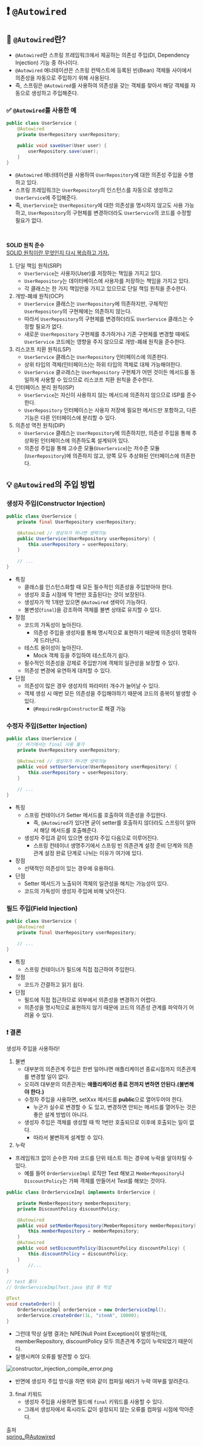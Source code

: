 # ❗️ `@Autowired`

## 🤔 `@Autowired`란?
- `@Autowired`란 스프링 프레임워크에서 제공하는 의존성 주입(DI, Dependency Injection) 기능 중 하나이다.
- `@Autowired` 애너테이션은 스프링 컨텍스트에 등록된 빈(Bean) 객체들 사이에서 의존성을 자동으로 주입하기 위해 사용된다.
- 즉, 스프링은 `@Autowired`를 사용하여 의존성을 갖는 객체를 찾아서 해당 객체를 자동으로 생성하고 주입해준다.

### ✅ `@Autowired`를 사용한 예
```java
public class UserService {
    @Autowired
    private UserRepository userRepository;

    public void saveUser(User user) {
        userRepository.save(user);
    }
}
```
- `@Autowired` 애너테이션을 사용하여 `UserRepository`에 대한 의존성 주입을 수행하고 있다.
- 스프링 프레임워크는 `UserRepository`의 인스턴스를 자동으로 생성하고 `UserService`에 주입해준다.
- 즉, `UserService`는 `UserRepository`에 대한 의존성을 명시하지 않고도 사용 가능하고, `UserRepository`의 구현체를 변경하더라도 `UserService`의 코드를 수정할 필요가 없다.

<br>

**SOLID 원칙 준수**  
[SOLID 원칙이란 무엇인지 다시 복습하고 가자.](https://github.com/kyeoungchan/note/tree/main/software_engineering/object-oriented-programming)
1. 단일 책임 원칙(SRP)
    - `UserService`는 사용자(User)를 저장하는 책임을 가지고 있다.
    - `UserRepository`는 데이터베이스에 사용자를 저장하는 책임을 가지고 있다.
    - 각 클래스는 한 가지 책임만을 가지고 있으므로 단일 책임 원칙을 준수한다.
2. 개방-폐쇄 원칙(OCP)
    - `UserService` 클래스는 `UserRepository`에 의존하지만, 구체적인 `UserRepository`의 구현체에는 의존하지 않는다.
    - 따라서 `UserRepository`의 구현체를 변경하더라도 `UserService` 클래스는 수정할 필요가 없다.
    - 새로운 `UserRepository` 구현체를 추가하거나 기존 구현체를 변경할 때에도 `UserService` 코드에는 영향을 주지 않으므로 개방-폐쇄 원칙을 준수한다.
3. 리스코프 치환 원칙(LSP)
    - `UserService` 클래스는 `UserRepository` 인터페이스에 의존한다.
    - 상위 타입의 객체(인터페이스)는 하위 타입의 객체로 대체 가능해야한다.
    - `UserService` 클ㄹ래스는 `UserRepository` 구현체가 어떤 것이든 메서드를 동일하게 사용할 수 있으므로 리스코프 치환 원칙을 준수한다.
4. 인터페이스 분리 원칙(ISP)
    - `UserService`는 자신이 사용하지 않는 메서드에 의존하지 않으므로 ISP를 준수한다.
    - `UserRepository` 인터페이스는 사용자 저장에 필요한 메서드만 포함하고, 다른 기능은 다른 인터페이스에 분리할 수 있다.
5. 의존성 역전 원칙(DIP)
    - `UserService` 클래스는 `UserRepository`에 의존하지만, 의존성 주입을 통해 추상화된 인터페이스에 의존하도록 설계되어 있다.
    - 의존성 주입을 통해 고수준 모듈(`UserService`)는 저수준 모듈(`UserRepository`)에 의존하지 않고, 양쪽 모두 추상화된 인터페이스에 의존한다.


## 💡 `@Autowired`의 주입 방법
### 생성자 주입(Constructor Injection)
```java
public class UserService {
    private final UserRepository userRepository;

    @Autowired // 생성자가 하나면 생략가능
    public UserService(UserRepository userRepository) {
        this.userRepository = userRepository;
    }
    
    // ...
}
```
- 특징
    - 클래스를 인스턴스화할 때 모든 필수적인 의존성을 주입받아야 한다.
    - 생성자 호출 시점에 딱 1번만 호출된다는 것이 보장된다.
    - 생성자가 딱 1개만 있으면 `@Autowired` 생략이 가능하다.
    - 불변성(`final`)을 강조하여 객체를 불변 상태로 유지할 수 있다.
- 장점
    - 코드의 가독성이 높아진다.
        - 의존성 주입을 생성자를 통해 명시적으로 표현하기 때문에 의존성이 명확하게 드러난다.
    - 테스트 용이성이 높아진다.
        - Mock 객체 등을 주입하여 테스트하기 쉽다.
    - 필수적인 의존성을 강제로 주입받기에 객체의 일관성을 보장할 수 있다.
    - 의존성 변경에 유연하게 대처할 수 있다.
- 단점
    - 의존성이 많은 경우 생성자의 파라미터 개수가 늘어날 수 있다.
    - 객체 생성 시 매번 모든 의존성을 주입해야하기 때문에 코드의 중복이 발생할 수 있다.
        - `@RequiredArgsConstructor`로 해결 가능

### 수정자 주입(Setter Injection)
```java
public class UserService {
    // 여기에서는 final 사용 불가
    private UserRepository userRepository;

    @Autowired // 생성자가 하나면 생략가능
    public void setUserService(UserRepository userRepository) {
        this.userRepository = userRepository;
    }
    
    // ...
}
```
- 특징
    - 스프링 컨테이너가 Setter 메서드를 호출하여 의존성을 주입한다.
        - 즉, `@Autowired`가 있다면 굳이 setter를 호출하지 않더라도 스프링이 알아서 해당 메서드를 호출해준다.
    - 생성자 주입과 같이 있으면 생성자 주입 다음으로 이루어진다.
        - 스프링 컨테이너 생명주기에서 스프링 빈 의존관계 설정 준비 단계와 의존관계 설정 완료 단계로 나뉘는 이유가 여기에 있다.
- 장점
    - 선택적인 의존성이 있는 경우에 유용하다.
- 단점
    - Setter 메서드가 노출되어 객체의 일관성을 해치는 가능성이 있다.
    - 코드의 가독성이 생성자 주입에 비해 낮아진다.

### 필드 주입(Field Injection)
```java
public class UserService {
    @Autowired
    private final UserRepository userRepository;

    // ...
}
```
- 특징
    - 스프링 컨테이너가 필드에 직접 접근하여 주입한다.
- 장점
    - 코드가 간결하고 읽기 쉽다.
- 단점
    - 필드에 직접 접근하므로 외부에서 의존성을 변경하기 어렵다.
    - 의존성을 명시적으로 표현하지 않기 때문에 코드의 의존성 관계를 파악하기 어려울 수 있다.

### ❗️ 결론
생성자 주입을 사용하라!
1. 불변
    - 대부분의 의존관계 주입은 한번 일어나면 애플리케이션 종료시점까지 의존관계를 변경할 일이 없다.
    - 오히려 대부분의 의존관계는 **애플리케이션 종료 전까지 변하면 안된다.(불변해야 한다.)**
    - 수정자 주입을 사용하면, setXxx 메서드를 **public**으로 열어두어야 한다.
        - 누군가 실수로 변경할 수 도 있고, 변경하면 안되는 메서드를 열어두는 것은 좋은 설계 방법이 아니다.
    - 생성자 주입은 객체를 생성할 때 딱 1번만 호출되므로 이후에 호출되는 일이 없다.
        - 따라서 불변하게 설계할 수 있다.
2. 누락
- 프레임워크 없이 순수한 자바 코드를 단위 테스트 하는 경우에 누락을 알아차릴 수 있다.
    - 예를 들어 `OrderServiceImpl` 로직만 Test 해보고 `MemberRepository`나 `DiscountPolicy`는 가짜 객체를 만들어서 Test를 해보는 것이다.
```java
public class OrderServiceImpl implements OrderService {

    private MemberRepository memberRepository;
    private DiscountPolicy discountPolicy;

    @Autowired
    public void setMemberRepository(MemberRepository memberRepository) {
        this.memberRepository = memberRepository;
    }
    @Autowired
    public void setDiscountPolicy(DiscountPolicy discountPolicy) {
        this.discountPolicy = discountPolicy;
    }
		//...
}
```
```java
// test 폴더
// OrderServiceImplTest.java 생성 후 작성

@Test
void createOrder() {
    OrderServiceImpl orderService = new OrderServiceImpl();
    orderService.createOrder(1L, "itemA", 10000);
}
```
- 그런데 막상 실행 결과는 NPE(Null Point Exception)이 발생하는데, memberRepository, discountPolicy 모두 의존관계 주입이 누락되었기 때문이다.
- 실행시켜야 오류를 발견할 수 있다.

![constructor_injection_compile_error.png](../res/constructor_injection_compile_error.png)  
- 반면에 생성자 주입 방식을 하면 위와 같이 컴파일 에러가 누락 여부를 알려준다.

3. final 키워드
    - 생성자 주입을 사용하면 필드에 `final` 키워드를 사용할 수 있다.
    - 그래서 생성자에서 혹시라도 값이 설정되지 않는 오류를 컴파일 시점에 막아준다.


출처  
[spring_@Autowired](https://github.com/devSquad-study/2023-CS-Study/blob/main/Spring/spring_%40Autowired.md)